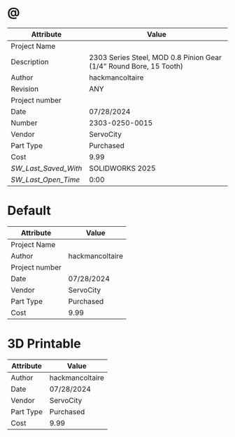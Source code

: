# @
| Attribute | Value |
| ---  | ---     |
| Project Name |  |
| Description | 2303 Series Steel, MOD 0.8 Pinion Gear (1/4&quot; Round Bore, 15 Tooth) |
| Author | hackmancoltaire |
| Revision | ANY |
| Project number |  |
| Date | 07/28/2024 |
| Number | 2303-0250-0015 |
| Vendor | ServoCity |
| Part Type | Purchased |
| Cost | 9.99 |
| _SW_Last_Saved_With_ | SOLIDWORKS 2025 |
| _SW_Last_Open_Time_ | 0:00 |
# Default
| Attribute | Value |
| ---  | ---     |
| Project Name |  |
| Author | hackmancoltaire |
| Project number |  |
| Date | 07/28/2024 |
| Vendor | ServoCity |
| Part Type | Purchased |
| Cost | 9.99 |
# 3D Printable
| Attribute | Value |
| ---  | ---     |
| Author | hackmancoltaire |
| Date | 07/28/2024 |
| Vendor | ServoCity |
| Part Type | Purchased |
| Cost | 9.99 |
